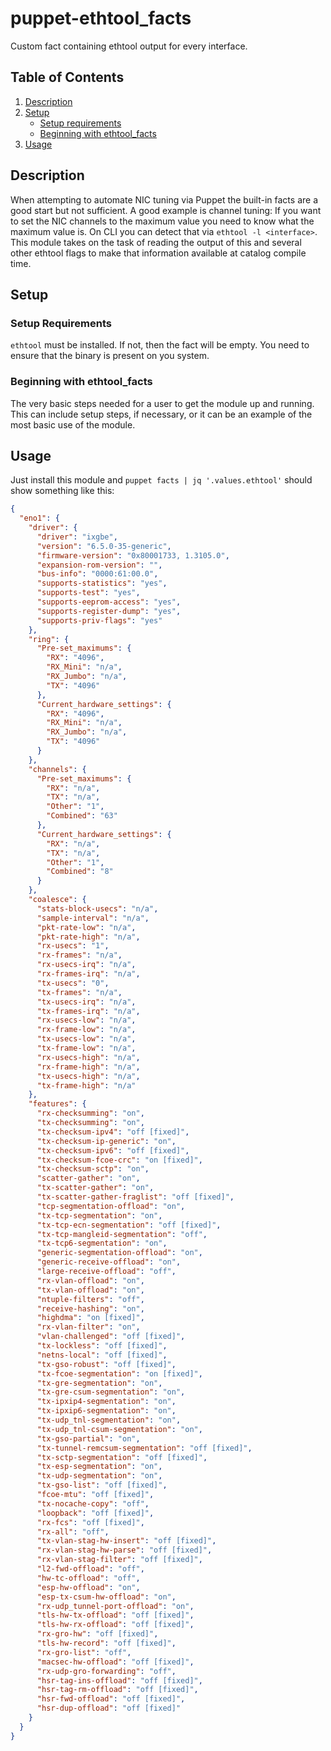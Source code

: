 # puppet-ethtool_facts

Custom fact containing ethtool output for every interface.

## Table of Contents

1. [Description](#description)
1. [Setup](#setup)
    * [Setup requirements](#setup-requirements)
    * [Beginning with ethtool_facts](#beginning-with-ethtool_facts)
1. [Usage](#usage)

## Description

When attempting to automate NIC tuning via Puppet the built-in facts are a good start but not sufficient.
A good example is channel tuning: If you want to set the NIC channels to the maximum value you need to know what the maximum value is.
On CLI you can detect that via `ethtool -l <interface>`. 
This module takes on the task of reading the output of this and several other ethtool flags to make that information available at catalog compile time.

## Setup

### Setup Requirements

`ethtool` must be installed. If not, then the fact will be empty. 
You need to ensure that the binary is present on you system.

### Beginning with ethtool_facts

The very basic steps needed for a user to get the module up and running. This
can include setup steps, if necessary, or it can be an example of the most basic
use of the module.

## Usage

Just install this module and `puppet facts | jq '.values.ethtool'` should show something like this:

```json
{
  "eno1": {
    "driver": {
      "driver": "ixgbe",
      "version": "6.5.0-35-generic",
      "firmware-version": "0x80001733, 1.3105.0",
      "expansion-rom-version": "",
      "bus-info": "0000:61:00.0",
      "supports-statistics": "yes",
      "supports-test": "yes",
      "supports-eeprom-access": "yes",
      "supports-register-dump": "yes",
      "supports-priv-flags": "yes"
    },
    "ring": {
      "Pre-set_maximums": {
        "RX": "4096",
        "RX_Mini": "n/a",
        "RX_Jumbo": "n/a",
        "TX": "4096"
      },
      "Current_hardware_settings": {
        "RX": "4096",
        "RX_Mini": "n/a",
        "RX_Jumbo": "n/a",
        "TX": "4096"
      }
    },
    "channels": {
      "Pre-set_maximums": {
        "RX": "n/a",
        "TX": "n/a",
        "Other": "1",
        "Combined": "63"
      },
      "Current_hardware_settings": {
        "RX": "n/a",
        "TX": "n/a",
        "Other": "1",
        "Combined": "8"
      }
    },
    "coalesce": {
      "stats-block-usecs": "n/a",
      "sample-interval": "n/a",
      "pkt-rate-low": "n/a",
      "pkt-rate-high": "n/a",
      "rx-usecs": "1",
      "rx-frames": "n/a",
      "rx-usecs-irq": "n/a",
      "rx-frames-irq": "n/a",
      "tx-usecs": "0",
      "tx-frames": "n/a",
      "tx-usecs-irq": "n/a",
      "tx-frames-irq": "n/a",
      "rx-usecs-low": "n/a",
      "rx-frame-low": "n/a",
      "tx-usecs-low": "n/a",
      "tx-frame-low": "n/a",
      "rx-usecs-high": "n/a",
      "rx-frame-high": "n/a",
      "tx-usecs-high": "n/a",
      "tx-frame-high": "n/a"
    },
    "features": {
      "rx-checksumming": "on",
      "tx-checksumming": "on",
      "tx-checksum-ipv4": "off [fixed]",
      "tx-checksum-ip-generic": "on",
      "tx-checksum-ipv6": "off [fixed]",
      "tx-checksum-fcoe-crc": "on [fixed]",
      "tx-checksum-sctp": "on",
      "scatter-gather": "on",
      "tx-scatter-gather": "on",
      "tx-scatter-gather-fraglist": "off [fixed]",
      "tcp-segmentation-offload": "on",
      "tx-tcp-segmentation": "on",
      "tx-tcp-ecn-segmentation": "off [fixed]",
      "tx-tcp-mangleid-segmentation": "off",
      "tx-tcp6-segmentation": "on",
      "generic-segmentation-offload": "on",
      "generic-receive-offload": "on",
      "large-receive-offload": "off",
      "rx-vlan-offload": "on",
      "tx-vlan-offload": "on",
      "ntuple-filters": "off",
      "receive-hashing": "on",
      "highdma": "on [fixed]",
      "rx-vlan-filter": "on",
      "vlan-challenged": "off [fixed]",
      "tx-lockless": "off [fixed]",
      "netns-local": "off [fixed]",
      "tx-gso-robust": "off [fixed]",
      "tx-fcoe-segmentation": "on [fixed]",
      "tx-gre-segmentation": "on",
      "tx-gre-csum-segmentation": "on",
      "tx-ipxip4-segmentation": "on",
      "tx-ipxip6-segmentation": "on",
      "tx-udp_tnl-segmentation": "on",
      "tx-udp_tnl-csum-segmentation": "on",
      "tx-gso-partial": "on",
      "tx-tunnel-remcsum-segmentation": "off [fixed]",
      "tx-sctp-segmentation": "off [fixed]",
      "tx-esp-segmentation": "on",
      "tx-udp-segmentation": "on",
      "tx-gso-list": "off [fixed]",
      "fcoe-mtu": "off [fixed]",
      "tx-nocache-copy": "off",
      "loopback": "off [fixed]",
      "rx-fcs": "off [fixed]",
      "rx-all": "off",
      "tx-vlan-stag-hw-insert": "off [fixed]",
      "rx-vlan-stag-hw-parse": "off [fixed]",
      "rx-vlan-stag-filter": "off [fixed]",
      "l2-fwd-offload": "off",
      "hw-tc-offload": "off",
      "esp-hw-offload": "on",
      "esp-tx-csum-hw-offload": "on",
      "rx-udp_tunnel-port-offload": "on",
      "tls-hw-tx-offload": "off [fixed]",
      "tls-hw-rx-offload": "off [fixed]",
      "rx-gro-hw": "off [fixed]",
      "tls-hw-record": "off [fixed]",
      "rx-gro-list": "off",
      "macsec-hw-offload": "off [fixed]",
      "rx-udp-gro-forwarding": "off",
      "hsr-tag-ins-offload": "off [fixed]",
      "hsr-tag-rm-offload": "off [fixed]",
      "hsr-fwd-offload": "off [fixed]",
      "hsr-dup-offload": "off [fixed]"
    }
  }
}
```

